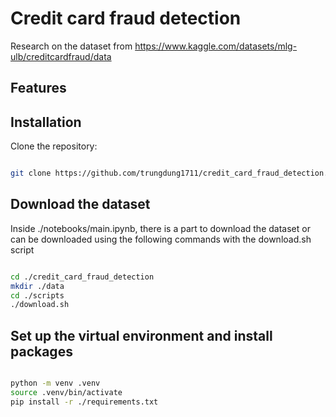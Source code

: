 # Credit card fraud detection

Research on the dataset from https://www.kaggle.com/datasets/mlg-ulb/creditcardfraud/data

## Features

## Installation

Clone the repository:

```bash

git clone https://github.com/trungdung1711/credit_card_fraud_detection.git

```

## Download the dataset

Inside ./notebooks/main.ipynb, there is a part to download the dataset or
can be downloaded using the following commands with the download.sh script

```bash

cd ./credit_card_fraud_detection
mkdir ./data
cd ./scripts
./download.sh

```

## Set up the virtual environment and install packages

```bash

python -m venv .venv
source .venv/bin/activate
pip install -r ./requirements.txt

```
